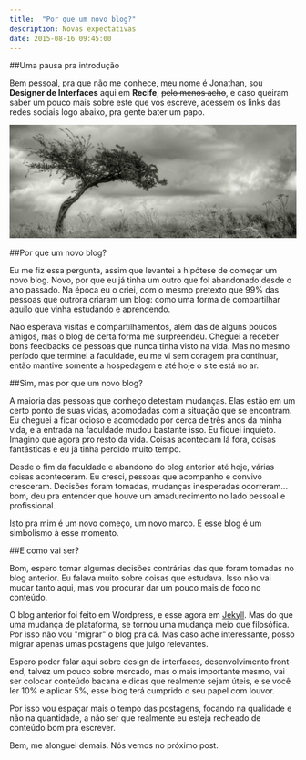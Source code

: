 ```yaml
---
title:  "Por que um novo blog?"
description: Novas expectativas
date: 2015-08-16 09:45:00
---
```


##Uma pausa pra introdução

Bem pessoal, pra que não me conhece, meu nome é Jonathan, sou **Designer de Interfaces** aqui em **Recife**, <del>pelo menos acho</del>, e caso queiram saber um pouco mais sobre este que vos escreve, acessem os links das redes sociais logo abaixo, pra gente bater um papo.

![imagem](/assets/images/lone_tree.jpg)

##Por que um novo blog?

Eu me fiz essa pergunta, assim que levantei a hipótese de começar um novo blog. Novo, por que eu já tinha um outro que foi abandonado desde o ano passado. Na época eu o criei, com o mesmo pretexto que 99% das pessoas que outrora criaram um blog: como uma forma de compartilhar aquilo que vinha estudando e aprendendo.

Não esperava visitas e compartilhamentos, além das de alguns poucos amigos, mas o blog de certa forma me surpreendeu. Cheguei a receber bons feedbacks de pessoas que nunca tinha visto na vida. Mas no mesmo período que terminei a faculdade, eu me vi sem coragem pra continuar, então mantive somente a hospedagem e até hoje o site está no ar.

##Sim, mas por que um novo blog?

A maioria das pessoas que conheço detestam mudanças. Elas estão em um certo ponto de suas vidas, acomodadas com a situação que se encontram. Eu cheguei a ficar ocioso e acomodado por cerca de três anos da minha vida, e a entrada na faculdade mudou bastante isso. Eu fiquei inquieto. Imagino que agora pro resto da vida. Coisas aconteciam lá fora, coisas fantásticas e eu já tinha perdido muito tempo. 

Desde o fim da faculdade e abandono do blog anterior até hoje, várias coisas aconteceram. Eu cresci, pessoas que acompanho e convivo cresceram. Decisões foram tomadas, mudanças inesperadas ocorreram... bom, deu pra entender que houve um amadurecimento no lado pessoal e profissional. 

Isto pra mim é um novo começo, um novo marco. E esse blog é um simbolismo à esse momento.

##E como vai ser?

Bom, espero tomar algumas decisões contrárias das que foram tomadas no blog anterior. Eu falava muito sobre coisas que estudava. Isso não vai mudar tanto aqui, mas vou procurar dar um pouco mais de foco no conteúdo. 

O blog anterior foi feito em Wordpress, e esse agora em [Jekyll][Jekyll]. Mas do que uma mudança de plataforma, se tornou uma mudança meio que filosófica. Por isso não vou "migrar" o blog pra cá. Mas caso ache interessante, posso migrar apenas umas postagens que julgo relevantes.

Espero poder falar aqui sobre design de interfaces, desenvolvimento front-end, talvez um pouco sobre mercado, mas o mais importante mesmo, vai ser colocar conteúdo bacana e dicas que realmente sejam úteis, e se você ler 10% e aplicar 5%, esse blog terá cumprido o seu papel com louvor. 

Por isso vou espaçar mais o tempo das postagens, focando na qualidade e não na quantidade, a não ser que realmente eu esteja recheado de conteúdo bom pra escrever.

Bem, me alonguei demais. Nós vemos no próximo post.

[blog]: http://jonathanlima.com.br
[jekyll]: http://jekyllrb.com/